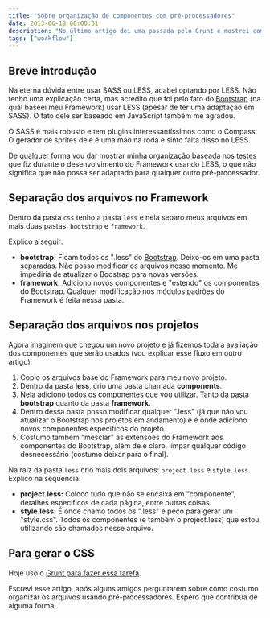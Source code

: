 ```yaml
---
title: "Sobre organização de componentes com pré-processadores"
date: 2013-06-18 00:00:01
description: "No último artigo dei uma passada pelo Grunt e mostrei como ele pode ajudar a otimizar suas tarefas. Se você usa pré-processadores a organização dos componentes é essencial..."
tags: ["workflow"]
---
```


## Breve introdução

Na eterna dúvida entre usar SASS ou LESS, acabei optando por LESS. Não tenho uma explicação certa, mas acredito que foi pelo fato do [Bootstrap](http://twitter.github.io/bootstrap) (na qual baseei meu Framework) usar LESS (apesar de ter uma adaptação em SASS). O fato dele ser baseado em JavaScript também me agradou.

O SASS é mais robusto e tem plugins interessantíssimos como o Compass. O gerador de sprites dele é uma mão na roda e sinto falta disso no LESS.

De qualquer forma vou dar mostrar minha organização baseada nos testes que fiz durante o desenvolvimento do Framework usando LESS, o que não significa que não possa ser adaptado para qualquer outro pré-processador.

## Separação dos arquivos no Framework

Dentro da pasta `css` tenho a pasta `less` e nela separo meus arquivos em mais duas pastas: `bootstrap` e `framework`.

Explico a seguir:

- **bootstrap:** Ficam todos os ".less" do [Bootstrap](http://twitter.github.io/bootstrap). Deixo-os em uma pasta separadas. Não posso modificar os arquivos nesse momento. Me impediria de atualizar o Boostrap para novas versões.
- **framework:** Adiciono novos componentes e "estendo" os componentes do Bootstrap. Qualquer modificação nos módulos padrões do Framework é feita nessa pasta.

## Separação dos arquivos nos projetos

Agora imaginem que chegou um novo projeto e já fizemos toda a avaliação dos componentes que serão usados (vou explicar esse fluxo em outro artigo):

1. Copio os arquivos base do Framework para meu novo projeto.
2. Dentro da pasta **less**, crio uma pasta chamada **components**.
3. Nela adiciono todos os componentes que vou utilizar. Tanto da pasta **bootstrap** quanto da pasta **framework**.
4. Dentro dessa pasta posso modificar qualquer “.less" (já que não vou atualizar o Bootstrap nos projetos em andamento) e é onde adiciono novos componentes específicos do projeto.
5. Costumo também “mesclar” as extensões do Framework aos componentes do Bootstrap, além de é claro, limpar qualquer código desnecessário (costumo deixar para o final).

Na raiz da pasta `less` crio mais dois arquivos: `project.less` e `style.less`. Explico na sequencia:

- **project.less:** Coloco tudo que não se encaixa em "componente", detalhes especificos de cada página, entre outras coisas.
- **style.less:** É onde chamo todos os ".less" e peço para gerar um "style.css". Todos os componentes (e também o project.less) que estou utilizando são chamados nesse arquivo.

## Para gerar o CSS

Hoje uso o [Grunt para fazer essa tarefa](https://github.com/felipefialho/Grunt-Base/blob/master/Gruntfile.js).

Escrevi esse artigo, após alguns amigos perguntarem sobre como costumo organizar os arquivos usando pré-processadores. Espero que contribua de alguma forma.
